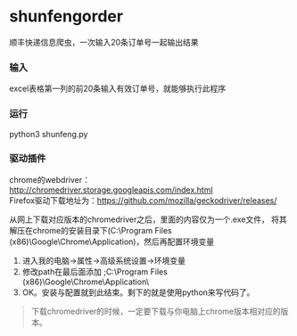 # shunfengorder
顺丰快递信息爬虫，一次输入20条订单号一起输出结果

### 输入
excel表格第一列的前20条输入有效订单号，就能够执行此程序

### 运行
python3 shunfeng.py

### 驱动插件  
chrome的webdriver： http://chromedriver.storage.googleapis.com/index.html  
Firefox驱动下载地址为：https://github.com/mozilla/geckodriver/releases/  

从网上下载对应版本的chromedriver之后，里面的内容仅为一个.exe文件，
将其解压在chrome的安装目录下(C:\Program Files (x86)\Google\Chrome\Application\)，然后再配置环境变量

1. 进入我的电脑->属性->高级系统设置->环境变量
2. 修改path在最后面添加 ;C:\Program Files (x86)\Google\Chrome\Application\
3. OK。安装与配置就到此结束。剩下的就是使用python来写代码了。

> 下载chromedriver的时候，一定要下载与你电脑上chrome版本相对应的版本。
